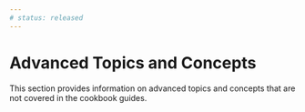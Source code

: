 ```yaml
---
# status: released
---
```


# Advanced Topics and Concepts

This section provides information on advanced topics and concepts that are not covered in the cookbook guides.


<script setup>
import { data as pages } from './index.data.ts'
</script>

<br>
<IndexList :pages='pages' />
